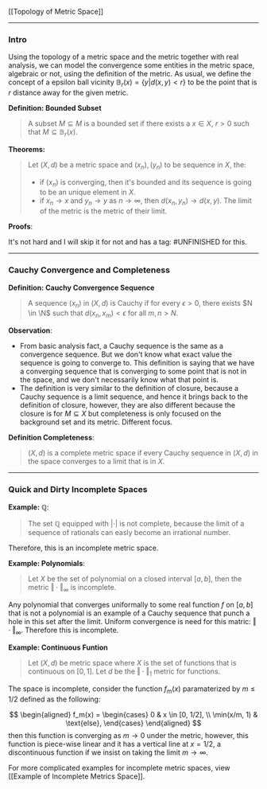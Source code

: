 [[Topology of Metric Space]]


---
### **Intro**
Using the topology of a metric space and the metric together with real analysis, we can model the convergence some entities in the metric space, algebraic or not, using the definition of the metric. As usual, we define the concept of a epsilon ball vicinity $\mathbb B_r(x) = \{y| d(x, y) < r\}$ to be the point that is $r$ distance away for the given metric. 


**Definition: Bounded Subset**

> A subset $M\subseteq M$ is a bounded set if there exists a $x\in X$, $r > 0$ such that $M \subseteq\mathbb B_{r}(x)$. 

**Theorems:**

> Let $(X, d)$ be a metric space and $(x_n), (y_n)$ to be sequence in $X$, the: 
> - if $(x_n)$ is converging, then it's bounded and its sequence is going to be an unique element in $X$. 
> - if $x_n\rightarrow x$ and $y_n\rightarrow y$ as $n\rightarrow \infty$, then $d(x_n, y_n) \rightarrow d(x, y)$. The limit of the metric is the metric of their limit. 

**Proofs**: 

It's not hard and I will skip it for not and has a tag: #UNFINISHED for this. 


---
### **Cauchy Convergence and Completeness**


**Definition: Cauchy Convergence Sequence**

> A sequence $(x_n)$ in $(X, d)$ is Cauchy if for every $\epsilon > 0$, there exists $N \in \N$ such that $d(x_n, x_m) < \epsilon$ for all $m, n > N$. 

**Observation**: 

- From basic analysis fact, a Cauchy sequence is the same as a convergence sequence. But we don't know what exact value the sequence is going to converge to. This definition is saying that we have a converging sequence that is converging to some point that is not in the space, and we don't necessarily know what that point is. 
- The definition is very similar to the definition of closure, because a Cauchy sequence is a limit sequence, and hence it brings back to the definition of closure, however, they are also different because the closure is for $M\subseteq X$ but completeness is only focused on the background set and its metric. Different focus. 

**Definition Completeness**: 

> $(X, d)$ is a complete metric space if every Cauchy sequence in $(X, d)$ in the space converges to a limit that is in $X$. 


---
### **Quick and Dirty Incomplete Spaces**

**Example: $\mathbb Q$**: 
> The set $\mathbb Q$ equipped with $|\cdot|$ is not complete, because the limit of a sequence of rationals can easly become an irrational number. 

Therefore, this is an incomplete metric space. 

**Example: Polynomials**: 
> Let $X$ be the set of polynomial on a closed interval $[a, b]$, then the metric $\Vert \cdot\Vert_\infty$ is incomplete. 

Any polynomial that converges uniformally to some real function $f$ on $[a, b]$ that is not a polynomial is an example of a Cauchy sequence that punch a hole in this set after the limit. Uniform convergence is need for this matric: $\Vert \cdot\Vert_\infty$. Therefore this is incomplete. 

**Example: Continuous Funtion**

> Let $(X, d)$ be metric space where $X$ is the set of functions that is continuous on $[0, 1]$. Let $d$ be the $\Vert \cdot\Vert_1$ metric for functions. 

The space is incomplete, consider the function $f_m(x)$ paramaterized by $m \le 1/2$ defined as the following: 

$$
\begin{aligned}
    f_m(x) = \begin{cases}
        0 & x \in [0, 1/2],
        \\
        \min(x/m, 1) & \text{else}, 
    \end{cases}
\end{aligned}
$$
then this function is converging as $m \rightarrow 0$ under the metric, however, this function is piece-wise linear and it has a vertical line at $x=1/2$, a discontinuous function if we insist on taking the limit $m\rightarrow \infty$. 

For more complicated examples for incomplete metric spaces, view [[Example of Incomplete Metrics Space]]. 